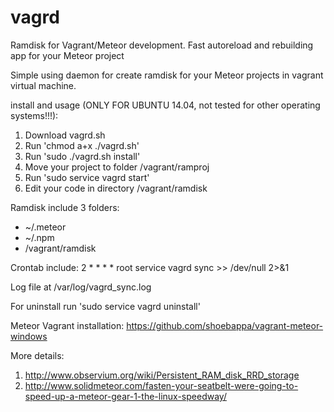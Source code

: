 # vagrd
Ramdisk for Vagrant/Meteor development. Fast autoreload and rebuilding app for your Meteor project

Simple using daemon for create ramdisk for your Meteor projects in vagrant virtual machine.

install and usage (ONLY FOR UBUNTU 14.04, not tested for other operating systems!!!):
1) Download vagrd.sh
2) Run 'chmod a+x ./vagrd.sh'
3) Run 'sudo ./vagrd.sh install'
4) Move your project to folder /vagrant/ramproj
5) Run 'sudo service vagrd start'
5) Edit your code in directory /vagrant/ramdisk

Ramdisk include 3 folders:
- ~/.meteor
- ~/.npm
- /vagrant/ramdisk

Crontab include:
2 * * * * root        service vagrd sync >> /dev/null 2>&1

Log file at /var/log/vagrd_sync.log

For uninstall run 'sudo service vagrd uninstall'

Meteor Vagrant installation: https://github.com/shoebappa/vagrant-meteor-windows

More details:
1) http://www.observium.org/wiki/Persistent_RAM_disk_RRD_storage
2) http://www.solidmeteor.com/fasten-your-seatbelt-were-going-to-speed-up-a-meteor-gear-1-the-linux-speedway/

